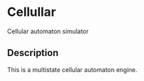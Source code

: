 # Cellullar
Cellular automaton simulator

## Description
This is a multistate cellular automaton engine.

